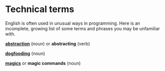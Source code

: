 # Technical terms

English is often used in unusual ways in programming. Here is an incomplete, growing list of some terms and phrases you may be unfamiliar with.

**[abstraction](https://en.wikipedia.org/wiki/Abstraction_(computer_science))** (noun) or **abstracting** (verb)

**[dogfooding](https://en.wikipedia.org/wiki/Eating_your_own_dog_food)** (noun)

**[magics](https://problemsolvingwithpython.com/02-Jupyter-Notebooks/02.06-Magic-Commands/)** or **magic commands** (noun)

